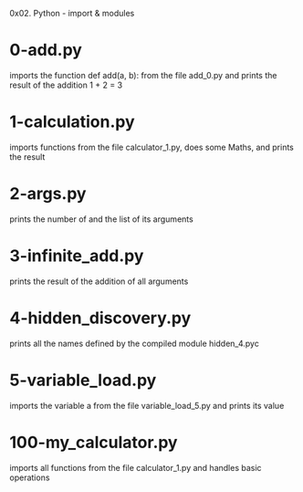 0x02. Python - import & modules

# 0-add.py
imports the function def add(a, b): from the file add_0.py and prints the result of the addition 1 + 2 = 3

# 1-calculation.py
imports functions from the file calculator_1.py, does some Maths, and prints the result

# 2-args.py
prints the number of and the list of its arguments

# 3-infinite_add.py
prints the result of the addition of all arguments

# 4-hidden_discovery.py
prints all the names defined by the compiled module hidden_4.pyc

# 5-variable_load.py
imports the variable a from the file variable_load_5.py and prints its value

# 100-my_calculator.py
imports all functions from the file calculator_1.py and handles basic operations
